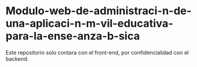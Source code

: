 # Modulo-web-de-administraci-n-de-una-aplicaci-n-m-vil-educativa-para-la-ense-anza-b-sica
Este repositorio solo contara con el front-end, por confidencialidad con el backend. 
